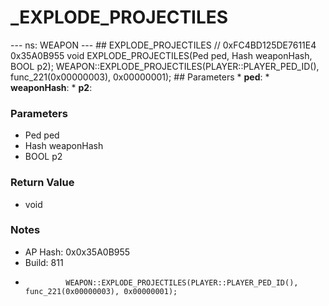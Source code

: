 # _EXPLODE_PROJECTILES

--- ns: WEAPON --- ## EXPLODE_PROJECTILES  // 0xFC4BD125DE7611E4 0x35A0B955 void EXPLODE_PROJECTILES(Ped ped, Hash weaponHash, BOOL p2);  WEAPON::EXPLODE_PROJECTILES(PLAYER::PLAYER_PED_ID(), func_221(0x00000003), 0x00000001);  ## Parameters * **ped**: * **weaponHash**: * **p2**:

### Parameters
* Ped ped
* Hash weaponHash
* BOOL p2

### Return Value
* void

### Notes
* AP Hash: 0x0x35A0B955
* Build: 811
*              WEAPON::EXPLODE_PROJECTILES(PLAYER::PLAYER_PED_ID(), func_221(0x00000003), 0x00000001);


